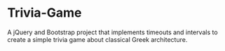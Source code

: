 # Trivia-Game
A jQuery and Bootstrap project that implements timeouts and intervals to create a simple trivia game about classical Greek architecture.
